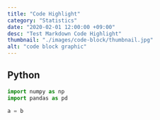 ```yaml
---
title: "Code Highlight"
category: "Statistics"
date: "2020-02-01 12:00:00 +09:00"
desc: "Test Markdown Code Highlight"
thumbnail: "./images/code-block/thumbnail.jpg"
alt: "code block graphic"
---
```


## Python

```python
import numpy as np
import pandas as pd

a = b
```